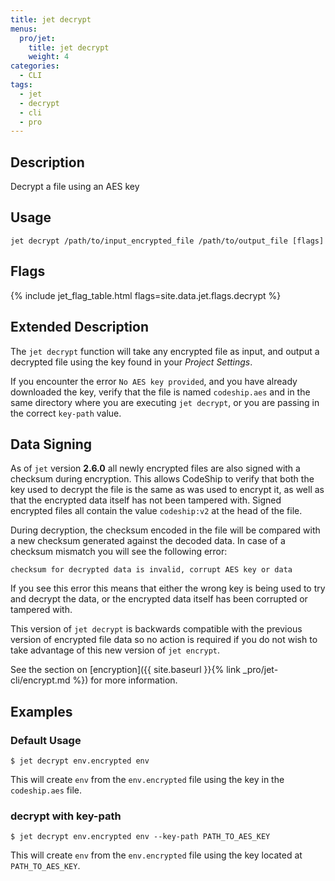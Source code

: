 ```yaml
---
title: jet decrypt
menus:
  pro/jet:
    title: jet decrypt
    weight: 4
categories:
  - CLI
tags:
  - jet
  - decrypt
  - cli
  - pro
---
```


## Description
Decrypt a file using an AES key

## Usage

```
jet decrypt /path/to/input_encrypted_file /path/to/output_file [flags]
```

## Flags
{% include jet_flag_table.html flags=site.data.jet.flags.decrypt %}

## Extended Description
The `jet decrypt` function will take any encrypted file as input, and output a decrypted file using the key found in your _Project Settings_.

If you encounter the error `No AES key provided`, and you have already downloaded the key, verify that the file is named `codeship.aes` and in the same directory where you are executing `jet decrypt`, or you are passing in the correct `key-path` value.

## Data Signing
As of `jet` version **2.6.0** all newly encrypted files are also signed with a checksum during encryption. This allows CodeShip to verify that both the key used to decrypt the file is the same as was used to encrypt it, as well as that the encrypted data itself has not been tampered with. Signed encrypted files all contain the value `codeship:v2` at the head of the file.

During decryption, the checksum encoded in the file will be compared with a new checksum generated against the decoded data. In case of a checksum mismatch you will see the following error:

`checksum for decrypted data is invalid, corrupt AES key or data`

If you see this error this means that either the wrong key is being used to try and decrypt the data, or the encrypted data itself has been corrupted or tampered with.

This version of `jet decrypt` is backwards compatible with the previous version of encrypted file data so no action is required if you do not wish to take advantage of this new version of `jet encrypt`.

See the section on [encryption]({{ site.baseurl }}{% link _pro/jet-cli/encrypt.md %}) for more information.

## Examples

### Default Usage
```shell
$ jet decrypt env.encrypted env
```

This will create `env` from the `env.encrypted` file using the key in the `codeship.aes` file.

### decrypt with key-path

```shell
$ jet decrypt env.encrypted env --key-path PATH_TO_AES_KEY
```

This will create `env` from the `env.encrypted` file using the key located at `PATH_TO_AES_KEY`.
